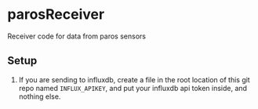 # parosReceiver
Receiver code for data from paros sensors

## Setup

1. If you are sending to influxdb, create a file in the root location of this git repo named `INFLUX_APIKEY`, and put your influxdb api token inside, and nothing else.
